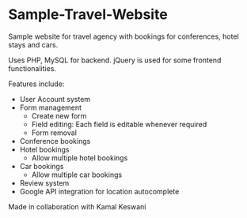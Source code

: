 # Sample-Travel-Website

Sample website for travel agency with bookings for conferences, hotel stays and cars.

Uses PHP, MySQL for backend. jQuery is used for some frontend functionalities.

Features include:
* User Account system
* Form management
  - Create new form
  - Field editing: Each field is editable whenever required
  - Form removal
* Conference bookings
* Hotel bookings
  - Allow multiple hotel bookings
* Car bookings
  - Allow multiple car bookings
* Review system
* Google API integration for location autocomplete

Made in collaboration with Kamal Keswani
